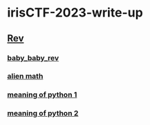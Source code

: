 # irisCTF-2023-write-up

## [Rev]()  
### [baby_baby_rev]()
### [alien math]()
### [meaning of python 1]()   
### [meaning of python 2]()  
